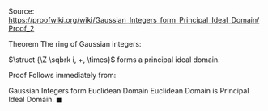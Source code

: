 # 

Source: https://proofwiki.org/wiki/Gaussian_Integers_form_Principal_Ideal_Domain/Proof_2

Theorem
The ring of Gaussian integers:

$\struct {\Z \sqbrk i, +, \times}$
forms a principal ideal domain.


Proof
Follows immediately from:

Gaussian Integers form Euclidean Domain
Euclidean Domain is Principal Ideal Domain.
$\blacksquare$





